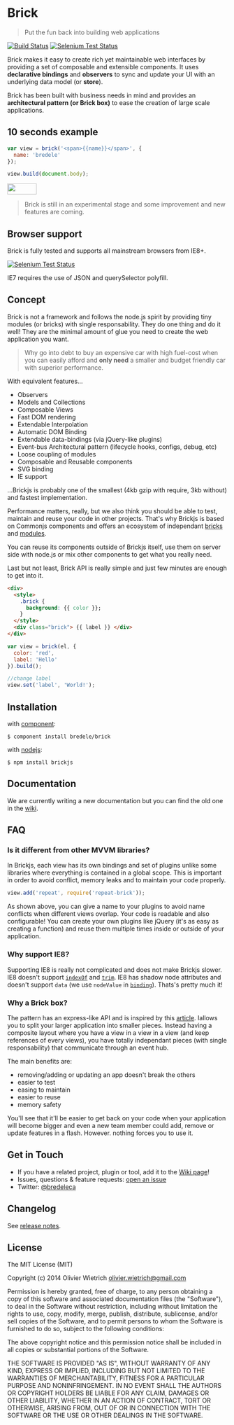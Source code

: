 # Brick

  > Put the fun back into building web applications

[![Build Status](https://travis-ci.org/bredele/brick-view.png?branch=master)](https://travis-ci.org/bredele/brick-view)  [![Selenium Test Status](https://saucelabs.com/buildstatus/bredele)](https://saucelabs.com/u/bredele)
<!-- Remember where you were young, how simple it was to stack few blocks of Lego to create your dream house? -->

Brick makes it easy to create rich yet maintainable web interfaces by providing a set of composable and extensible components. It uses **declarative bindings** and **observers** to sync and update your UI with an underlying data model (or **store**).

Brick has been built with business needs in mind and provides an **architectural pattern (or Brick box)** to ease the creation of large scale applications.


## 10 seconds example

```js
var view = brick('<span>{{name}}</span>', {
  name: 'bredele'
});

view.build(document.body);
```

<a href="http://bredele.github.com/brick-examples/" target="_blank"><img src="https://runnable.com/external/styles/assets/runnablebtn.png" style="width:67px;height:25px;"></a>

  > Brick is still in an experimental stage and some improvement and new features are coming.

## Browser support

Brick is fully tested and supports all mainstream browsers from IE8+.

[![Selenium Test Status](https://saucelabs.com/browser-matrix/bredele.svg)](https://saucelabs.com/u/bredele)

IE7 requires the use of JSON and querySelector polyfill.    


## Concept

Brick is not a framework and follows the node.js spirit by providing tiny modules (or bricks) with single responsability. They do one thing and do it well! They are the minimal amount of glue you need to create the web application you want.

  > Why go into debt to buy an expensive car with high fuel-cost when you can easily afford and **only need** a smaller and budget friendly car with superior performance.

With equivalent features...

  * Observers
  * Models and Collections
  * Composable Views
  * Fast DOM rendering
  * Extendable Interpolation
  * Automatic DOM Binding
  * Extendable data-bindings (via jQuery-like plugins)
  * Event-bus Architectural pattern (lifecycle hooks, configs, debug, etc)
  * Loose coupling of modules
  * Composable and Reusable components
  * SVG binding
  * IE support

...Brickjs is probably one of the smallest (4kb gzip with require, 3kb without) and fastest implementation.

Performance matters, really, but we also think you should be able to test, maintain and reuse your code in other projects. That's why Brickjs is based on Commonjs components and offers an ecosystem of independant [bricks](https://github.com/bredele/brick/wiki) and [modules](http://component.io/). 

You can reuse its components outside of Brickjs itself, use them on server side with node.js or mix other components to get what you really need.

<!-- 
You should easily debug your code and if something goes wrong with it, it should not break your application. -->

Last but not least, Brick API is really simple and just few minutes are enough to get into it.

```html
<div>
  <style>
    .brick {
      background: {{ color }};
    }
  </style>
  <div class="brick"> {{ label }} </div>
</div>
```

```js
var view = brick(el, {
  color: 'red',
  label: 'Hello'
}).build();

//change label
view.set('label', 'World!');
```


## Installation

  with [component](http://github.com/component/component):

    $ component install bredele/brick

  with [nodejs](http://nodejs.org):

    $ npm install brickjs

## Documentation

  We are currently writing a new documentation but you can find the old one in the [wiki](https://github.com/bredele/brick/wiki).

## FAQ

### Is it different from other MVVM libraries?

In Brickjs, each view has its own bindings and set of plugins unlike some libraries where everything is contained in a global scope. This is important in order to avoid conflict, memory leaks and to maintain your code properly.

```js
view.add('repeat', require('repeat-brick'));
```

As shown above, you can give a name to your plugins to avoid name conflicts when different views overlap. Your code is readable and also configurable! You can create your own plugins like jQuery (it's as easy as creating a function) and reuse them multiple times inside or outside of your application.

### Why support IE8?

Supporting IE8 is really not complicated and does not make Brickjs slower.
IE8 doesn't support [`indexOf`]((http://github.com/component/indexof)) and [`trim`]((http://github.com/component/trim)). IE8 has shadow node attributes and doesn't support `data` (we use `nodeValue` in [`binding`]((http://github.com/bredele/binding))).
Thats's pretty much it!

### Why a Brick box?

The pattern has an express-like API and is inspired by this [article](http://www.slideshare.net/nzakas/scalable-javascript-application-architecture-2012). Iallows you to split your larger application into smaller pieces. Instead having a composite layout where you have a view in a view in a view (and keep references of every views), you have totally independant pieces (with single responsability) that communicate through an event hub. 

The main benefits are:
  * removing/adding or updating an app doesn't break the others
  * easier to test
  * easing to maintain
  * easier to reuse
  * memory safety

You'll see that it'll be easier to get back on your code when your application will become bigger and even a new team member could add, remove or update features in a flash. However. nothing forces you to use it.

## Get in Touch

- If you have a related project, plugin or tool, add it to the [Wiki page](https://github.com/bredele/brick/wiki/contributions)!
- Issues, questions & feature requests: [open an issue](https://github.com/bredele/brick/issues)
- Twitter: [@bredeleca](https://twitter.com/bredeleca)

## Changelog

See [release notes](https://github.com/bredele/brick/releases).    

## License

The MIT License (MIT)

Copyright (c) 2014 Olivier Wietrich <olivier.wietrich@gmail.com>

Permission is hereby granted, free of charge, to any person obtaining a copy of this software and associated documentation files (the "Software"), to deal in the Software without restriction, including without limitation the rights to use, copy, modify, merge, publish, distribute, sublicense, and/or sell copies of the Software, and to permit persons to whom the Software is furnished to do so, subject to the following conditions:

The above copyright notice and this permission notice shall be included in all copies or substantial portions of the Software.

THE SOFTWARE IS PROVIDED "AS IS", WITHOUT WARRANTY OF ANY KIND, EXPRESS OR IMPLIED, INCLUDING BUT NOT LIMITED TO THE WARRANTIES OF MERCHANTABILITY, FITNESS FOR A PARTICULAR PURPOSE AND NONINFRINGEMENT. IN NO EVENT SHALL THE AUTHORS OR COPYRIGHT HOLDERS BE LIABLE FOR ANY CLAIM, DAMAGES OR OTHER LIABILITY, WHETHER IN AN ACTION OF CONTRACT, TORT OR OTHERWISE, ARISING FROM, OUT OF OR IN CONNECTION WITH THE SOFTWARE OR THE USE OR OTHER DEALINGS IN THE SOFTWARE.
